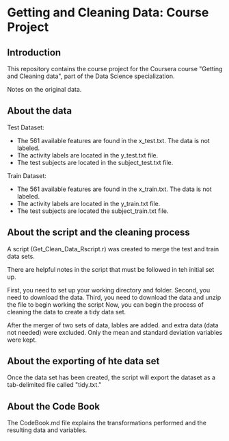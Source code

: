 Getting and Cleaning Data: Course Project
=========================================

Introduction
------------
This repository contains the course project for the Coursera course "Getting and Cleaning data", part of the Data Science specialization.

Notes on the original data.

About the data
------------------
Test Dataset:
* The 561 available features are found in the x_test.txt. The data is not labeled.
* The activity labels are located in the y_test.txt file.
* The test subjects are located in the subject_test.txt file.

Train Dataset:
* The 561 available features are found in the x_train.txt. The data is not labeled.
* The activity labels are located in the y_train.txt file.
* The test subjects are located the subject_train.txt file.

About the script and the cleaning process
-------------------------------------
A script (Get_Clean_Data_Rscript.r) was created to merge the test and train data sets. 

There are helpful notes in the script that must be followed in teh initial set up.

First, you need to set up your working directory and folder.
Second, you need to download the data.
Third, you need to download the data and unzip the file to begin working the script
Now, you can begin the process of cleaning the data to create a tidy data set.

After the merger of two sets of data, lables are added. and extra data (data not needed) were excluded. 
Only the mean and standard deviation variables were kept.

About the exporting of hte data set
-------------------------------------
Once the data set has been created, the script will export the dataset as a tab-delimited file called "tidy.txt." 

About the Code Book
-------------------
The CodeBook.md file explains the transformations performed and the resulting data and variables.


